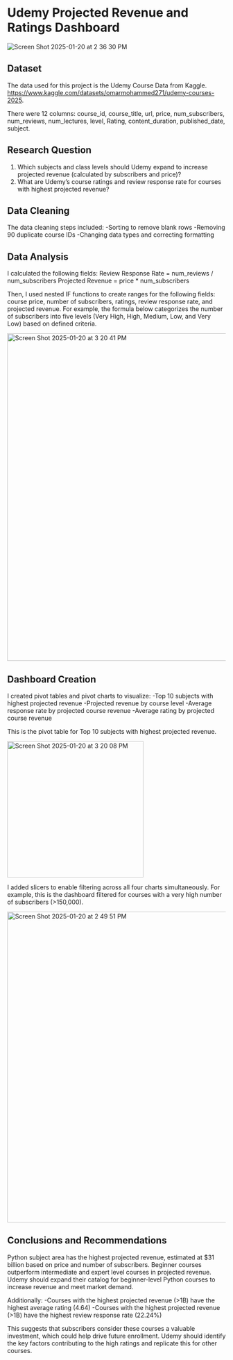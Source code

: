# Udemy Projected Revenue and Ratings Dashboard

![Screen Shot 2025-01-20 at 2 36 30 PM](https://github.com/user-attachments/assets/49ea81ae-a4aa-4a1f-95be-ad93e62938f2)

## Dataset 

The data used for this project is the Udemy Course Data from Kaggle. https://www.kaggle.com/datasets/omarmohammed271/udemy-courses-2025. 

There were 12 columns: course_id, course_title, url, price, num_subscribers, num_reviews, num_lectures, level, Rating, content_duration, published_date, subject. 

## Research Question 
 
1. Which subjects and class levels should Udemy expand to increase projected revenue (calculated by subscribers and price)? 
2. What are Udemy’s course ratings and review response rate for courses with highest projected revenue? 

## Data Cleaning 
 
The data cleaning steps included: 
-Sorting to remove blank rows 
-Removing 90 duplicate course IDs
-Changing data types and correcting formatting

## Data Analysis 

I calculated the following fields: 
Review Response Rate = num_reviews / num_subscribers
Projected Revenue = price * num_subscribers 

Then, I used nested IF functions to create ranges for the following fields: course price, number of subscribers, ratings, review response rate, and projected revenue. For example, the formula below categorizes the number of subscribers into five levels (Very High, High, Medium, Low, and Very Low) based on defined criteria. 

<img width="755" alt="Screen Shot 2025-01-20 at 3 20 41 PM" src="https://github.com/user-attachments/assets/1704db87-ce31-4266-a4f2-6df75de44cc9" />

## Dashboard Creation

I created pivot tables and pivot charts to visualize:
-Top 10 subjects with highest projected revenue 
-Projected revenue by course level
-Average response rate by projected course revenue
-Average rating by projected course revenue 

This is the pivot table for Top 10 subjects with highest projected revenue. 

<img width="314" alt="Screen Shot 2025-01-20 at 3 20 08 PM" src="https://github.com/user-attachments/assets/0013f87d-f5e4-4cdd-a05a-f7802dc9833b" />

I added slicers to enable filtering across all four charts simultaneously. For example, this is the dashboard filtered for courses with a very high number of subscribers (>150,000). 

<img width="716" alt="Screen Shot 2025-01-20 at 2 49 51 PM" src="https://github.com/user-attachments/assets/27080020-d336-476c-a606-4e292657c4d6" />


## Conclusions and Recommendations 

Python subject area has the highest projected revenue, estimated at $31 billion based on price and number of subscribers. Beginner courses outperform intermediate and expert level courses in projected revenue. Udemy should expand their catalog for beginner-level Python courses to increase revenue and meet market demand. 

Additionally:
-Courses with the highest projected revenue (>1B) have the highest average rating (4.64)
-Courses with the highest projected revenue (>1B) have the highest review response rate (22.24%) 

This suggests that subscribers consider these courses a valuable investment, which could help drive future enrollment. Udemy should identify the key factors contributing to the high ratings and replicate this for other courses.


